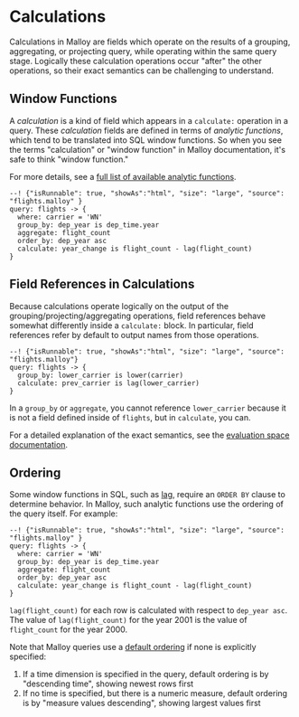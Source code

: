# Calculations

Calculations in Malloy are fields which operate on the results of a grouping, aggregating, or projecting query, while operating within the same query stage. Logically these calculation operations occur "after" the other operations, so their exact semantics can be challenging to understand.

## Window Functions

A _calculation_ is a kind of field which appears in a `calculate:` operation in a query. These _calculation_ fields are defined in terms of _analytic functions_, which tend to be translated into SQL window functions. So when you see the terms "calculation" or "window function" in Malloy documentation, it's safe to think "window function."

For more details, see a [full list of available analytic functions](./functions.md#analytic-functions).

```malloy
--! {"isRunnable": true, "showAs":"html", "size": "large", "source": "flights.malloy" }
query: flights -> {
  where: carrier = 'WN'
  group_by: dep_year is dep_time.year
  aggregate: flight_count
  order_by: dep_year asc
  calculate: year_change is flight_count - lag(flight_count)
}
```

## Field References in Calculations

Because calculations operate logically on the output of the grouping/projecting/aggregating operations, field references behave somewhat differently inside a `calculate:` block. In particular, field references refer by default to output names from those operations.

```malloy
--! {"isRunnable": true, "showAs":"html", "size": "large", "source": "flights.malloy"}
query: flights -> {
  group_by: lower_carrier is lower(carrier)
  calculate: prev_carrier is lag(lower_carrier)
}
```

In a `group_by` or `aggregate`, you cannot reference `lower_carrier` because it is not a field defined inside of `flights`, but in `calculate`, you can.

For a detailed explanation of the exact semantics, see the [evaluation space documentation](./eval_space.md).

## Ordering

Some window functions in SQL, such as [lag](https://cloud.google.com/bigquery/docs/reference/standard-sql/functions-and-operators#lag), require an <code>ORDER BY</code> clause to determine behavior. In Malloy, such analytic functions use the ordering of the query itself. For example:

```malloy
--! {"isRunnable": true, "showAs":"html", "size": "large", "source": "flights.malloy" }
query: flights -> {
  where: carrier = 'WN'
  group_by: dep_year is dep_time.year
  aggregate: flight_count
  order_by: dep_year asc
  calculate: year_change is flight_count - lag(flight_count)
}
```

`lag(flight_count)` for each row is calculated with respect to `dep_year asc`. The value of `lag(flight_count)` for the year 2001 is the value of `flight_count` for the year 2000.

Note that Malloy queries use a [default ordering](order_by.md#ordering-and-limiting) if none is explicitly specified:
1. If a time dimension is specified in the query, default ordering is by "descending time", showing newest rows first
2. If no time is specified, but there is a numeric measure, default ordering is by "measure values descending", showing largest values first
